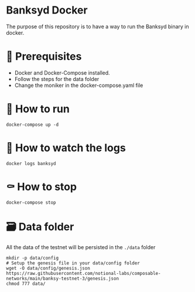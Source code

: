 # Banksyd Docker
The purpose of this repository is to have a way to run the Banksyd binary in docker.

# 📝 Prerequisites
- Docker and Docker-Compose installed.
- Follow the steps for the data folder
- Change the moniker in the docker-compose.yaml file

# 🚀 How to run
`docker-compose up -d`

# 🧐 How to watch the logs
`docker logs banksyd`

# ⚰️ How to stop
`docker-compose stop`

# 🗃️ Data folder
All the data of the testnet will be persisted in the `./data` folder
```
mkdir -p data/config
# Setup the genesis file in your data/config folder
wget -O data/config/genesis.json https://raw.githubusercontent.com/notional-labs/composable-networks/main/banksy-testnet-3/genesis.json
chmod 777 data/
```
